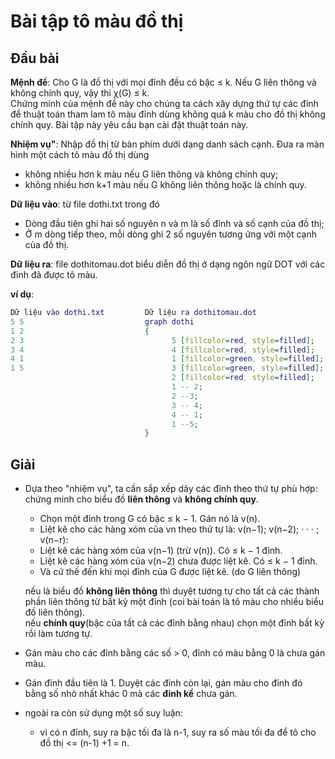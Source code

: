# Bài tập tô màu đồ thị
## Đầu bài
**Mệnh đề**: Cho G là đồ thị với mọi đỉnh đều có bậc ≤ k. Nếu G liên thông và không chính quy, vậy thì χ(G) ≤ k.<br>
Chứng minh của mệnh đề này cho chúng ta cách xây dựng thứ tự các đỉnh để thuật toán tham lam tô màu đỉnh dùng không quá k màu cho đồ thị không chính quy. Bài tập này yêu cầu bạn cài đặt thuật toán này.

**Nhiệm vụ"**: Nhập đồ thị từ bàn phím dưới dạng danh sách cạnh. Đưa ra màn hình một cách tô màu đồ thị dùng
- không nhiều hơn k màu nếu G liên thông và không chính quy;
- không nhiều hơn k+1 màu nếu G không liên thông hoặc là chính quy.

**Dữ liệu vào**: từ file dothi.txt trong đó
- Dòng đầu tiên ghi hai số nguyên n và m là số đỉnh và số cạnh của đồ thị;
- Ở m dòng tiếp theo, mỗi dòng ghi 2 số nguyên tương ứng với một cạnh của đồ thị.

**Dữ liệu ra**: file dothitomau.dot biểu diễn đồ thị ở dạng ngôn ngữ DOT với các đỉnh đã được tô màu.

**ví dụ**:
```dot
Dữ liệu vào dothi.txt         Dữ liệu ra dothitomau.dot
5 5                           graph dothi
1 2                           {
2 3                                 5 [fillcolor=red, style=filled];
3 4                                 4 [fillcolor=red, style=filled];
4 1                                 1 [fillcolor=green, style=filled];
1 5                                 3 [fillcolor=green, style=filled];
                                    2 [fillcolor=red, style=filled];
                                    1 -- 2;
                                    2 --3;
                                    3 -- 4;
                                    4 -- 1;
                                    1 --5;
                              }
```
## Giải<br>
- Dựa theo "nhiệm vụ", ta cần sắp xếp dãy các đỉnh theo thứ tự phù hợp: chứng minh cho biểu đồ **liên thông** và **không chính quy**.
  - Chọn một đỉnh trong G có bậc ≤ k − 1. Gán nó là v(n).
  - Liệt kê cho các hàng xóm của vn theo thứ tự là: v(n−1); v(n−2); · · · ; v(n−r):
  - Liệt kê các hàng xóm của v(n−1) (trừ v(n)). Có ≤ k − 1 đỉnh.
  - Liệt kê các hàng xóm của v(n−2) chưa được liệt kê. Có ≤ k − 1 đỉnh.
  - Và cứ thế đến khi mọi đỉnh của G được liệt kê. (do G liên thông)
  
  nếu là biểu đồ **không liên thông** thì duyệt tương tự cho tất cả các thành phần liên thông từ bất kỳ một đỉnh (coi bài toán là tô màu cho nhiều biểu đồ liên thông).<br>
  nếu **chính quy**(bậc của tất cả các đỉnh bằng nhau) chọn một đỉnh bất kỳ rồi làm tương tự.
 - Gán màu cho các đỉnh bằng các số > 0, đỉnh có màu bằng 0 là chưa gán màu.
 - Gán đỉnh đầu tiên là 1. Duyệt các đỉnh còn lại, gán màu cho đỉnh đó bằng số nhỏ nhất khác 0 mà các **đỉnh kề** chưa gán.
 - ngoài ra còn sử dụng một số suy luận: 
   - vì có n đỉnh, suy ra bậc tối đa là n-1, suy ra số màu tối đa để tô cho đồ thị <= (n-1) +1 = n.
  
